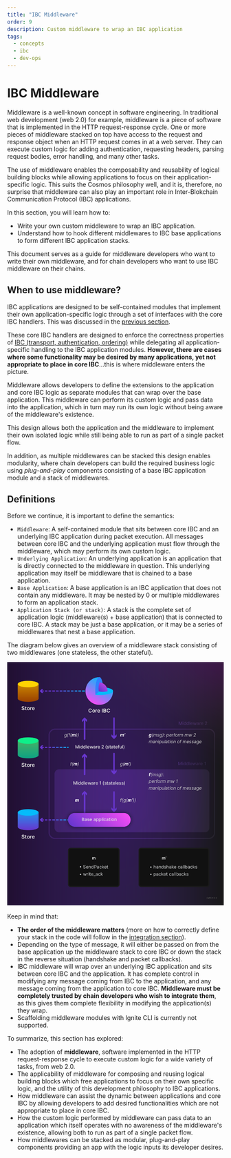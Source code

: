 ```yaml
---
title: "IBC Middleware"
order: 9
description: Custom middleware to wrap an IBC application
tags: 
  - concepts
  - ibc
  - dev-ops
---
```


# IBC Middleware

Middleware is a well-known concept in software engineering. In traditional web development (web 2.0) for example, middleware is a piece of software that is implemented in the HTTP request-response cycle. One or more pieces of middleware stacked on top have access to the request and response object when an HTTP request comes in at a web server. They can execute custom logic for adding authentication, requesting headers, parsing request bodies, error handling, and many other tasks.

The use of middleware enables the composability and reusability of logical building blocks while allowing applications to focus on their application-specific logic. This suits the Cosmos philosophy well, and it is, therefore, no surprise that middleware can also play an important role in Inter-Blokchain Communication Protocol (IBC) applications.

<HighlightBox type="learning">

In this section, you will learn how to:

* Write your own custom middleware to wrap an IBC application.
* Understand how to hook different middlewares to IBC base applications to form different IBC application stacks.

This document serves as a guide for middleware developers who want to write their own middleware, and for chain developers who want to use IBC middleware on their chains.

</HighlightBox>

## When to use middleware?

IBC applications are designed to be self-contained modules that implement their own application-specific logic through a set of interfaces with the core IBC handlers. This was discussed in the [previous section](/hands-on-exercise/4-ibc-adv/6-ibc-app-steps.md).

These core IBC handlers are designed to enforce the correctness properties of [IBC (transport, authentication, ordering)](/academy/4-ibc/1-what-is-ibc.md) while delegating all application-specific handling to the IBC application modules. **However, there are cases where some functionality may be desired by many applications, yet not appropriate to place in core IBC**...this is where middleware enters the picture.

Middleware allows developers to define the extensions to the application and core IBC logic as separate modules that can wrap over the base application. This middleware can perform its custom logic and pass data into the application, which in turn may run its own logic without being aware of the middleware's existence.

<HighlightBox type="info">

This design allows both the application and the middleware to implement their own isolated logic while still being able to run as part of a single packet flow.

In addition, as multiple middlewares can be stacked this design enables modularity, where chain developers can build the required business logic using _plug-and-play_ components consisting of a base IBC application module and a stack of middlewares.

</HighlightBox>

## Definitions

Before we continue, it is important to define the semantics:

* `Middleware`: A self-contained module that sits between core IBC and an underlying IBC application during packet execution. All messages between core IBC and the underlying application must flow through the middleware, which may perform its own custom logic.
* `Underlying Application`: An underlying application is an application that is directly connected to the middleware in question. This underlying application may itself be middleware that is chained to a base application.
* `Base Application`: A base application is an IBC application that does not contain any middleware. It may be nested by 0 or multiple middlewares to form an application stack.
* `Application Stack (or stack)`: A stack is the complete set of application logic (middleware(s) + base application) that is connected to core IBC. A stack may be just a base application, or it may be a series of middlewares that nest a base application.

The diagram below gives an overview of a middleware stack consisting of two middlewares (one stateless, the other stateful).

![Middleware stack](/academy/ibc-dev/images/middleware-stack.png)

<HighlightBox type="note">

Keep in mind that:

* **The order of the middleware matters** (more on how to correctly define your stack in the code will follow in the [integration section](./ibcmw-integrate.md)).
* Depending on the type of message, it will either be passed on from the base application up the middleware stack to core IBC or down the stack in the reverse situation (handshake and packet callbacks).
* IBC middleware will wrap over an underlying IBC application and sits between core IBC and the application. It has complete control in modifying any message coming from IBC to the application, and any message coming from the application to core IBC. **Middleware must be completely trusted by chain developers who wish to integrate them**, as this gives them complete flexibility in modifying the application(s) they wrap.
* Scaffolding middleware modules with Ignite CLI is currently not supported.

</HighlightBox>

<HighlightBox type="synopsis">

To summarize, this section has explored:

* The adoption of **middleware**, software implemented in the HTTP request-response cycle to execute custom logic for a wide variety of tasks, from web 2.0.
* The applicability of middleware for composing and reusing logical building blocks which free applications to focus on their own specific logic, and the utility of this development philosophy to IBC applications.
* How middleware can assist the dynamic between applications and core IBC by allowing developers to add desired functionalities which are not appropriate to place in core IBC.
* How the custom logic performed by middleware can pass data to an application which itself operates with no awareness of the middleware's existence, allowing both to run as part of a single packet flow.
* How middlewares can be stacked as modular, plug-and-play components providing an app with the logic inputs its developer desires.

</HighlightBox>

<!--## Next up

In the next sections, you will first see how to develop an IBC middleware, after which you will see how to integrate a piece of middleware or stack on the chain.

Note that, unlike the IBC application module section, you will not be scaffolding the middleware module with Ignite CLI, because this is currently not yet supported.-->

<!-- OPTIONAL if there's time: include ICS29 as example -->

<!-- OPTIONAL: refer to checkers extension tutorial if mw is added there -->
